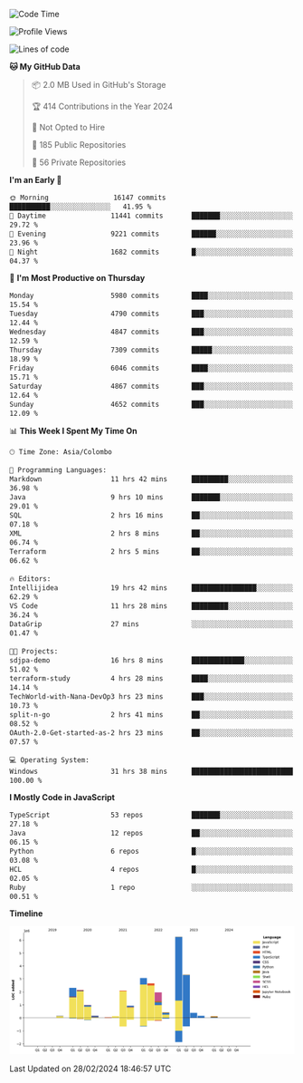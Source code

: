 
<!--START_SECTION:waka-->
![Code Time](http://img.shields.io/badge/Code%20Time-1%2C553%20hrs%2021%20mins-blue)

![Profile Views](http://img.shields.io/badge/Profile%20Views-12-blue)

![Lines of code](https://img.shields.io/badge/From%20Hello%20World%20I%27ve%20Written-27.2%20million%20lines%20of%20code-blue)

**🐱 My GitHub Data** 

> 📦 2.0 MB Used in GitHub's Storage 
 > 
> 🏆 414 Contributions in the Year 2024
 > 
> 🚫 Not Opted to Hire
 > 
> 📜 185 Public Repositories 
 > 
> 🔑 56 Private Repositories 
 > 
**I'm an Early 🐤** 

```text
🌞 Morning                16147 commits       ██████████░░░░░░░░░░░░░░░   41.95 % 
🌆 Daytime                11441 commits       ███████░░░░░░░░░░░░░░░░░░   29.72 % 
🌃 Evening                9221 commits        ██████░░░░░░░░░░░░░░░░░░░   23.96 % 
🌙 Night                  1682 commits        █░░░░░░░░░░░░░░░░░░░░░░░░   04.37 % 
```
📅 **I'm Most Productive on Thursday** 

```text
Monday                   5980 commits        ████░░░░░░░░░░░░░░░░░░░░░   15.54 % 
Tuesday                  4790 commits        ███░░░░░░░░░░░░░░░░░░░░░░   12.44 % 
Wednesday                4847 commits        ███░░░░░░░░░░░░░░░░░░░░░░   12.59 % 
Thursday                 7309 commits        █████░░░░░░░░░░░░░░░░░░░░   18.99 % 
Friday                   6046 commits        ████░░░░░░░░░░░░░░░░░░░░░   15.71 % 
Saturday                 4867 commits        ███░░░░░░░░░░░░░░░░░░░░░░   12.64 % 
Sunday                   4652 commits        ███░░░░░░░░░░░░░░░░░░░░░░   12.09 % 
```


📊 **This Week I Spent My Time On** 

```text
🕑︎ Time Zone: Asia/Colombo

💬 Programming Languages: 
Markdown                 11 hrs 42 mins      █████████░░░░░░░░░░░░░░░░   36.98 % 
Java                     9 hrs 10 mins       ███████░░░░░░░░░░░░░░░░░░   29.01 % 
SQL                      2 hrs 16 mins       ██░░░░░░░░░░░░░░░░░░░░░░░   07.18 % 
XML                      2 hrs 8 mins        ██░░░░░░░░░░░░░░░░░░░░░░░   06.74 % 
Terraform                2 hrs 5 mins        ██░░░░░░░░░░░░░░░░░░░░░░░   06.62 % 

🔥 Editors: 
Intellijidea             19 hrs 42 mins      ████████████████░░░░░░░░░   62.29 % 
VS Code                  11 hrs 28 mins      █████████░░░░░░░░░░░░░░░░   36.24 % 
DataGrip                 27 mins             ░░░░░░░░░░░░░░░░░░░░░░░░░   01.47 % 

🐱‍💻 Projects: 
sdjpa-demo               16 hrs 8 mins       █████████████░░░░░░░░░░░░   51.02 % 
terraform-study          4 hrs 28 mins       ████░░░░░░░░░░░░░░░░░░░░░   14.14 % 
TechWorld-with-Nana-DevOp3 hrs 23 mins       ███░░░░░░░░░░░░░░░░░░░░░░   10.73 % 
split-n-go               2 hrs 41 mins       ██░░░░░░░░░░░░░░░░░░░░░░░   08.52 % 
OAuth-2.0-Get-started-as-2 hrs 23 mins       ██░░░░░░░░░░░░░░░░░░░░░░░   07.57 % 

💻 Operating System: 
Windows                  31 hrs 38 mins      █████████████████████████   100.00 % 
```

**I Mostly Code in JavaScript** 

```text
TypeScript               53 repos            ███████░░░░░░░░░░░░░░░░░░   27.18 % 
Java                     12 repos            ██░░░░░░░░░░░░░░░░░░░░░░░   06.15 % 
Python                   6 repos             █░░░░░░░░░░░░░░░░░░░░░░░░   03.08 % 
HCL                      4 repos             █░░░░░░░░░░░░░░░░░░░░░░░░   02.05 % 
Ruby                     1 repo              ░░░░░░░░░░░░░░░░░░░░░░░░░   00.51 % 
```



**Timeline**

![Lines of Code chart](https://raw.githubusercontent.com/ccweerasinghe1994/ccweerasinghe1994/master/assets/bar_graph.png)


 Last Updated on 28/02/2024 18:46:57 UTC
<!--END_SECTION:waka-->
